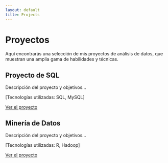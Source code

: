 ```yaml
---
layout: default
title: Projects
---
```


# Proyectos

Aquí encontrarás una selección de mis proyectos de análisis de datos, que muestran una amplia gama de habilidades y técnicas.

## Proyecto de SQL

Descripción del proyecto y objetivos...

[Tecnologías utilizadas: SQL, MySQL]

[Ver el proyecto](https://github.com/IvanReyesLaguna/Business-/blob/master/1My_SQL_Ejercicio_Final_Ivan_reyes.sql)

## Minería de Datos

Descripción del proyecto y objetivos...

[Tecnologías utilizadas: R, Hadoop]

[Ver el proyecto](https://github.com/IvanReyesLaguna/Business-/blob/master/informe_gasolineras_españa.R)
